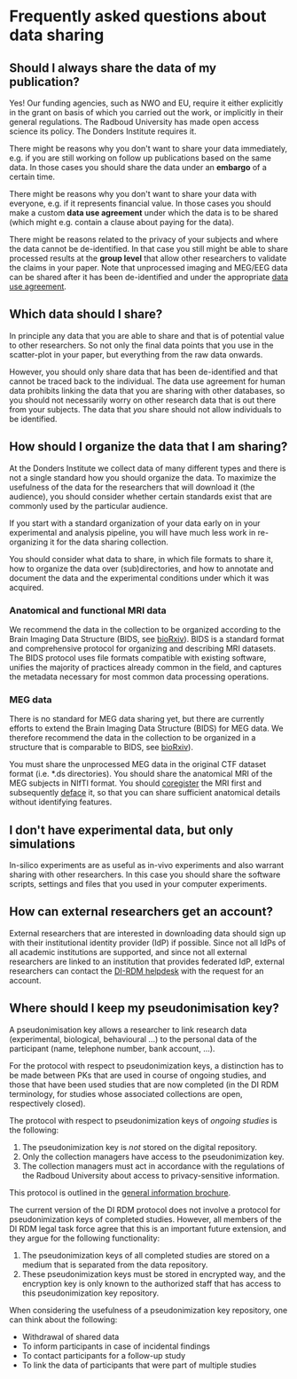 # Frequently asked questions about data sharing

## Should I always share the data of my publication?

Yes! Our funding agencies, such as NWO and EU, require it either explicitly in the grant on basis of which you carried out the work, or implicitly in their general regulations. The Radboud University has made open access science its policy. The Donders Institute requires it.

There might be reasons why you don't want to share your data immediately, e.g. if you are still working on follow up publications based on the same data. In those cases you should share the data under an **embargo** of a certain time.

There might be reasons why you don't want to share your data with everyone, e.g. if it represents financial value. In those cases you should make a custom **data use agreement** under which the data is to be shared (which might e.g. contain a clause about paying for the data).

There might be reasons related to the privacy of your subjects and where the data cannot be de-identified. In that case you still might be able to share processed results at the **group level** that allow other researchers to validate the claims in your paper. Note that unprocessed imaging and MEG/EEG data can be shared after it has been de-identified and under the appropriate [data use agreement](../guides/sharing.md).

## Which data should I share?

In principle any data that you are able to share and that is of potential value to other researchers. So not only the final data points that you use in the scatter-plot in your paper, but everything from the raw data onwards.

However, you should only share data that has been de-identified and that cannot be traced back to the individual. The data use agreement for human data prohibits linking the data that you are sharing with other databases, so you should not necessarily worry on other research data that is out there from your subjects. The data that *you* share should not allow individuals to be identified.

## How should I organize the data that I am sharing?

At the Donders Institute we collect data of many different types and there is not a single standard how you should organize the data. To maximize the usefulness of the data for the researchers that will download it (the audience), you should consider whether certain standards exist that are commonly used by the particular audience.

If you start with a standard organization of your data early on in your experimental and analysis pipeline, you will have much less work in re-organizing it for the data sharing collection.

You should consider what data to share, in which file formats to share it, how to organize the data over (sub)directories, and how to annotate and document the data and the experimental conditions under which it was acquired.

### Anatomical and functional MRI data

We recommend the data in the collection to be organized according to the Brain Imaging Data Structure (BIDS, see [bioRxiv](http://dx.doi.org/10.1101/034561)). BIDS is a standard format and comprehensive protocol for organizing and describing MRI datasets. The BIDS protocol uses file formats compatible with existing software, unifies the majority of practices already common in the field, and captures the metadata necessary for most common data processing operations.

### MEG data

There is no standard for MEG data sharing yet, but there are currently efforts to extend the Brain Imaging Data Structure (BIDS) for MEG data. We therefore recommend the data in the collection to be organized in a structure that is comparable to BIDS, see  [bioRxiv](http://dx.doi.org/10.1101/034561)).

You must share the unprocessed MEG data in the original CTF dataset format (i.e. *.ds directories). You should share the anatomical MRI of the MEG subjects in NIfTI format. You should [coregister](http://www.fieldtriptoolbox.org/faq/how_to_coregister_an_anatomical_mri_with_the_gradiometer_or_electrode_positions) the MRI first and subsequently [deface](http://www.fieldtriptoolbox.org/faq/how_can_i_anonimize_an_anatomical_mri) it, so that you can share sufficient anatomical details without identifying features.

## I don't have experimental data, but only simulations

In-silico experiments are as useful as in-vivo experiments and also warrant sharing with other researchers. In this case you should share the software scripts, settings and files that you used in your computer experiments.

## How can external researchers get an account?

External researchers that are interested in downloading data should sign up with their institutional identity provider (IdP) if possible. Since not all IdPs of all academic institutions are supported, and since not all external researchers are linked to an institution that provides federated IdP, external researchers can contact the [DI-RDM helpdesk](mailto:dirdm.helpdesk@gmail.com) with the request for an account.


## Where should I keep my pseudonimisation key?

A pseudonimisation key allows a researcher to link research data (experimental, biological, behavioural ...) to the personal data of the participant (name, telephone number, bank account, ...).    

For the protocol with respect to pseudonimization keys, a distinction has to be made between PKs that are used in course of ongoing studies, and those that have been used studies that are now completed (in the DI RDM terminology, for studies whose associated collections are open, respectively closed).

The protocol with respect to pseudonimization keys of _ongoing studies_ is the following:

1. The pseudonimization key is _not_ stored on the digital repository.
2. Only the collection managers have access to the pseudonimization key.
3. The collection managers must act in accordance with the regulations of the Radboud University about access to privacy-sensitive information.

This protocol is outlined in the [general information brochure](http://donders-institute.github.io/rdm-wiki/en/#!guides/templGenInfoBroch.md).

The current version of the DI RDM protocol does not involve a protocol for pseudonimization keys of completed studies. However, all members of the DI RDM legal task force agree that this is an important future extension, and they argue for the following functionality:

1. The pseudonimization keys of all completed studies are stored on a medium that is separated from the data repository.
2. These pseudonimization keys must be stored in encrypted way, and the encryption key is only known to the authorized staff that has access to this pseudonimization key repository. 

When considering the usefulness of a pseudonimization key repository, one can think about the following:
* Withdrawal of shared data
* To inform participants in case of incidental findings
* To contact participants for a follow-up study
* To link the data of participants that were part of multiple studies 



